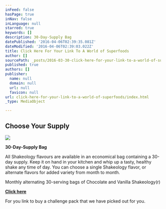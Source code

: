 ```yaml
---
inFeed: false
hasPage: true
inNav: false
inLanguage: null
starred: true
keywords: []
description: 30-Day-Supply Bag
datePublished: '2016-04-06T02:39:35.081Z'
dateModified: '2016-04-06T02:39:03.022Z'
title: Click Here For Your Link To A World of Superfoods
author: []
sourcePath: _posts/2016-03-30-click-here-for-your-link-to-a-world-of-superfoods.md
published: true
authors: []
publisher:
  name: null
  domain: null
  url: null
  favicon: null
url: click-here-for-your-link-to-a-world-of-superfoods/index.html
_type: MediaObject

---
```

## Choose Your Supply
![](https://s3-us-west-2.amazonaws.com/the-grid-img/p/c7b7042bf4e9761f357e8dd2c37fbee60333e23d.png)

**30-Day-Supply Bag**

All Shakeology flavours are available in an economical bag containing a 30-day supply. Keep it on hand in your kitchen and whip up a tasty, healthy shake any time of day. You can choose a single Shakeology flavor, or alternate flavors for added variety from month to month.

Monthly alternating 30-serving bags of Chocolate and Vanilla Shakeology(r)

**[Click here][0]**

For you link to buy a challenge pack that we have picked out for you. 

[0]: http://teambeachbody.com/shop/-/shopping/MDSUSH311G?referringRepId=307761